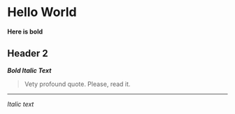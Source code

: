 # Hello World

**Here is bold**

## Header 2
***Bold Italic Text*** 
> Vety profound quote. Please, read it.
>
*** 
*Italic text*